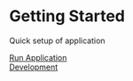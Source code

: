 # Getting Started
Quick setup of application   
    
[Run Application](./run-application.md)       
[Development](./development.md)